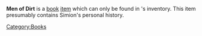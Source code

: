 **Men of Dirt** is a [book](Lore_Books.md "wikilink")
[item](Items.md "wikilink") which can only be found in [](Boss_Simion.md)'s inventory. This item presumably
contains Simion's personal history.

[Category:Books](Category:Books "wikilink")